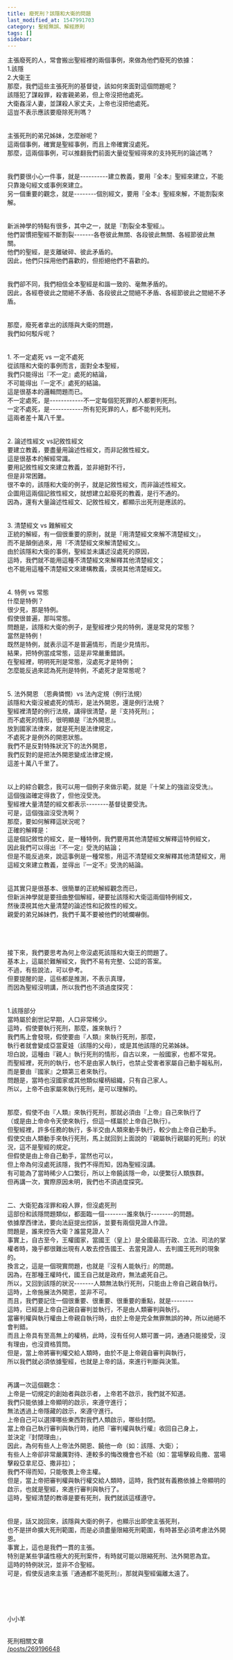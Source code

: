 ```yaml
---
title: 廢死刑？該隱和大衛的問題
last_modified_at: 1547991703
category: 聖經無誤、解經原則
tags: []
sidebar: 
---
```


<p>主張廢死的人，常會搬出聖經裡的兩個事例，來做為他們廢死的依據：<br/>
1.該隱<br/>
2.大衛王<br/>
那麼，我們這些主張死刑的基督徒，該如何來面對這個問題呢？<br/>
<!--more-->該隱犯了謀殺罪，殺害親弟弟，但上帝沒把他處死。<br/>
大衛姦淫人妻，並謀殺人家丈夫，上帝也沒把他處死。<br/>
這豈不表示應該要廢除死刑嗎？<br/>
<br/>
<br/>
主張死刑的弟兄姊妹，怎麼辦呢？<br/>
這兩個事例，確實是聖經事例，而且上帝確實沒處死。<br/>
那麼，這兩個事例，可以推翻我們前面大量從聖經得來的支持死刑的論述嗎？<br/>
<br/>
<br/>
我們要很小心一件事，就是----------建立教義，要用『全本』聖經來建立，不能只靠幾句經文或事例來建立。<br/>
另一個重要的觀念，就是--------個別經文，要用『全本』聖經來解，不能割裂來解。<br/>
<br/>
<br/>
新派神學的特點有很多，其中之一，就是『割裂全本聖經』。<br/>
他們習慣把聖經不斷割裂-------各卷彼此無關、各段彼此無關、各經節彼此無關。<br/>
他們的聖經，是支離破碎、彼此矛盾的。<br/>
因此，他們只採用他們喜歡的，但拒絕他們不喜歡的。<br/>
<br/>
<br/>
我們卻不同，我們相信全本聖經是和諧一致的、毫無矛盾的。<br/>
因此，各經卷彼此之間絕不矛盾、各段彼此之間絕不矛盾、各經節彼此之間絕不矛盾。<br/>
<br/>
<br/>
那麼，廢死者拿出的該隱與大衛的問題，<br/>
我們如何駁斥呢？<br/>
<br/>
<br/>
1. 不一定處死 vs 一定不處死<br/>
從該隱和大衛的事例而言，面對全本聖經，<br/>
我們只能得出『不一定』處死的結論，<br/>
不可能得出『一定不』處死的結論。<br/>
這是很基本的邏輯問題而已。<br/>
不一定處死，是------------不一定每個犯死罪的人都要判死刑。<br/>
一定不處死，是------------所有犯死罪的人，都不能判死刑。<br/>
這兩者差十萬八千里。<br/>
<br/>
<br/>
2. 論述性經文 vs記敘性經文<br/>
要建立教義，要盡量用論述性經文，而非記敘性經文。<br/>
這是很基本的解經常識。<br/>
要用記敘性經文來建立教義，並非絕對不行，<br/>
但是非常困難。<br/>
很不幸的，該隱和大衛的例子，就是記敘性經文，而非論述性經文。<br/>
企圖用這兩個記敘性經文，就想建立起廢死的教義，是行不通的。<br/>
因為，還有大量論述性經文、記敘性經文，都顯示出死刑是應該的。<br/>
<br/>
<br/>
3. 清楚經文 vs 難解經文<br/>
正統的解經，有一個很重要的原則，就是『用清楚經文來解不清楚經文』，<br/>
而不是顛倒過來，用『不清楚經文來解清楚經文』。<br/>
由於該隱和大衛的事例，聖經並未講述沒處死的原因，<br/>
這時，我們就不能用這種不清楚經文來解釋其他清楚經文；<br/>
也不能用這種不清楚經文來建構教義，漠視其他清楚經文。<br/>
<br/>
<br/>
4. 特例 vs 常態<br/>
什麼是特例？<br/>
很少見，那是特例。<br/>
假使很普遍，那叫常態。<br/>
問題是，該隱和大衛的例子，是聖經裡少見的特例，還是常見的常態？<br/>
當然是特例！<br/>
既然是特例，就表示這不是普遍情形，而是少見情形。<br/>
結果，把特例當成常態，這是非常嚴重錯誤。<br/>
在聖經裡，明明死刑是常態，沒處死才是特例；<br/>
怎麼能反過來認為死刑是特例，不處死才是常態呢？<br/>
<br/>
<br/>
5. 法外開恩 （恩典憐憫）vs 法內定規（例行法規）<br/>
該隱和大衛沒被處死的情形，是法外開恩，還是例行法規？<br/>
聖經裡清楚的例行法規，講得很清楚，是『支持死刑』；<br/>
而不處死的情形，很明顯是『法外開恩』。<br/>
放到國家法律來，就是死刑是法律規定，<br/>
不處死才是例外的開恩狀態。<br/>
我們不是反對特殊狀況下的法外開恩，<br/>
我們反對的是把法外開恩變成法律定規，<br/>
這差十萬八千里了。<br/>
<br/>
<br/>
以上的綜合觀念，我可以用一個例子來做示範，就是『十架上的強盜沒受洗』。<br/>
這個強盜確定得救了，但他沒受洗。<br/>
聖經裡大量清楚的經文都表示--------基督徒要受洗。<br/>
可是，這個強盜沒受洗啊？<br/>
那麼，要如何解釋這狀況呢？<br/>
正確的解釋是：<br/>
這是個記敘性的經文，是一種特例，我們要用其他清楚經文解釋這特例經文，<br/>
因此我們可以得出『不一定』受洗的結論；<br/>
但是不能反過來，說這事例是一種常態，用這不清楚經文來解釋其他清楚經文，用這經文來建立教義，並得出『一定不』受洗的結論。<br/>
<br/>
<br/>
這其實只是很基本、很簡單的正統解經觀念而已，<br/>
但新派神學就是要扭曲整個解經，硬要扯該隱和大衛這兩個特例經文，<br/>
然後漠視其他大量清楚的論述性和記敘性的經文。<br/>
親愛的弟兄姊妹們，我們千萬不要被他們的唬爛嚇倒。<br/>
<br/>
<br/>
<br/>
<br/>
接下來，我們要思考為何上帝沒處死該隱和大衛王的問題了。<br/>
基本上，這屬於難解經文，我們不易有完整、公認的答案。<br/>
不過，有些說法，可以參考。<br/>
但要提醒的是，這些都是推測，不表示真理，<br/>
而因為聖經沒明講，所以我們也不須過度探究：<br/>
<br/>
<br/>
1.該隱部分<br/>
當時屬於創世記早期，人口非常稀少。<br/>
這時，假使要執行死刑，那麼，誰來執行？<br/>
我們馬上會發現，假使要由『人類』來執行死刑，那麼，<br/>
執行者就會變成亞當夏娃（該隱的父母），或是其他該隱的兄弟姊妹。<br/>
坦白說，這種由『親人』執行死刑的情形，自古以來，一般國家，也都不常見。<br/>
而聖經裡，死刑的執行，也不是由家人執行，也禁止受害者家屬自己動手報私刑，<br/>
而是要由『國家』之類第三者來執行。<br/>
問題是，當時也沒國家或其他類似權柄組織，只有自己家人。<br/>
所以，上帝不由家屬來執行死刑，是可以理解的。<br/>
<br/>
<br/>
那麼，假使不由『人類』來執行死刑，那就必須由『上帝』自己來執行了<br/>
（或是由上帝命令天使來執行，但這一樣屬於上帝自己執行）。<br/>
但聖經裡，許多任務的執行，多半交由人類來動手執行，較少由上帝自己動手。<br/>
假使交由人類動手來執行死刑，馬上就回到上面說的『親屬執行親屬的死刑』的狀況，這不是聖經的規定。<br/>
但假使是由上帝自己動手，當然也可以，<br/>
但上帝為何沒處死該隱，我們不得而知，因為聖經沒講。<br/>
有可能為了當時稀少人口繁衍，所以上帝饒該隱一命，以便繁衍人類族群。<br/>
但再講一次，實際原因未明，我們也不須過度探究。<br/>
<br/>
<br/>
二、大衛犯姦淫罪和殺人罪，但沒處死刑<br/>
這部份和該隱問題類似，都面臨一個--------誰來執行--------的問題。<br/>
依據摩西律法，要向法庭提出控訴，並要有兩個見證人作證。<br/>
問題是，誰來控告大衛？誰當見證人？<br/>
事實上，自古至今，王權國家，當國王（皇上）是全國最高行政、立法、司法的掌權者時，幾乎都很難出現有人敢去控告國王、去當見證人、去判國王死刑的現象的。<br/>
換言之，這是一個現實問題，也就是『沒有人能執行』的問題。<br/>
因為，在那種王權時代，國王自己就是政府，無法處死自己。<br/>
所以，又回到該隱的狀況-------人類無法執行死刑，只能由上帝自己親自執行。<br/>
這時，上帝施展法外開恩，並非不可。<br/>
而且，我們要記住一個很重要、很重要、很重要的重點，就是--------<br/>
這時，已經是上帝自己親自審判並執行，不是由人類審判與執行。<br/>
當審判權與執行權由上帝親自執行時，由於上帝是完全無罪無誤的神，所以祂絕不會判錯。<br/>
而且上帝具有至高無上的權柄，此時，沒有任何人類可置一詞，通通只能接受，沒有理由，也沒資格質問。<br/>
但是，當上帝將審判權交給人類時，由於不是上帝親自審判與執行，<br/>
所以我們就必須依據聖經，也就是上帝的話，來進行判斷與決策。<br/>
<br/>
<br/>
再講一次這個觀念：<br/>
上帝是一切規定的創始者與啟示者，上帝若不啟示，我們就不知道。<br/>
我們只能依據上帝顯明的啟示，來遵守進行；<br/>
無法透過上帝隱藏的啟示，來遵守進行。<br/>
上帝自己可以選擇哪些東西對我們人類啟示，哪些封閉。<br/>
當上帝自己執行審判與執行時，祂把『審判權與執行權』收回自己身上，<br/>
並決定『封閉理由』，<br/>
因此，為何有些人上帝法外開恩、饒他一命（如：該隱、大衛）；<br/>
有些人上帝卻非常嚴厲對待、連較多的悔改機會也不給（如：當場擊殺烏撒、當場擊殺亞拿尼亞、撒非拉）；<br/>
我們不得而知，只能敬畏上帝主權。<br/>
但是，當上帝把審判權與執行權交給人類時，這時，我們就有義務依據上帝顯明的啟示，也就是聖經，來進行審判與執行了。<br/>
這時，聖經清楚的教導是要有死刑，我們就該這樣遵守。<br/>
<br/>
<br/>
但是，話又說回來，該隱與大衛的例子，也顯示出即使主張死刑，<br/>
也不是拼命擴大死刑範圍，而是必須盡量限縮死刑範圍，有時甚至必須考慮法外開恩。<br/>
事實上，這也是我們一貫的主張。<br/>
特別是某些爭議性極大的死刑案件，有時就可能以限縮死刑、法外開恩為宜。<br/>
這時的特例狀況，並非不合聖經。<br/>
可是，假使反過來主張『通通都不能死刑』，那就與聖經偏離太遠了。<br/>
<br/>
<br/>
<br/>
<br/>
<br/>
小小羊<br/>
 </p>
<p>死刑相關文章<br/>
<a href="/posts/269196648">/posts/269196648</a></p>
